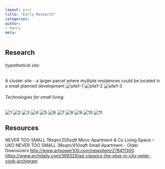 ```yaml
---
layout: post
title: "Early Research"
categories:
author:
- Nancy
meta:
---
```


## Research
###### hypothetical site:
A cluster site - a larger parcel where multiple residences could be located in a small planned development
![site1-1](https://github.com/Nancyuz/Nancy/blob/master/assets/9.13-1.png?raw=true)
![site1-2](https://github.com/Nancyuz/Nancy/blob/master/assets/9.13-2.png?raw=true)
![site1-3](https://github.com/Nancyuz/Nancy/blob/master/assets/9.13-3.png?raw=true)

###### Technologies for small living:
![1](https://github.com/Nancyuz/Nancy/blob/master/assets/9.8/1.png?raw=true)
![2](https://github.com/Nancyuz/Nancy/blob/master/assets/9.8/2.png?raw=true)
![3](https://github.com/Nancyuz/Nancy/blob/master/assets/9.8/3.jpg?raw=true)
![4](ahttps://github.com/Nancyuz/Nancy/blob/master/assets/9.8/4.png?raw=true)
![5](https://github.com/Nancyuz/Nancy/blob/master/assets/9.8/5.png?raw=true)
![6](https://github.com/Nancyuz/Nancy/blob/master/assets/9.8/6.png?raw=true)
![7](https://github.com/Nancyuz/Nancy/blob/master/assets/9.8/7.png?raw=true)
![8](https://github.com/Nancyuz/Nancy/blob/master/assets/9.8/8.jpg?raw=true)
![9](https://github.com/Nancyuz/Nancy/blob/master/assets/9.8/9.png?raw=true)
![10](https://github.com/Nancyuz/Nancy/blob/master/assets/9.8/10.jpeg?raw=true)
![11](ahttps://github.com/Nancyuz/Nancy/blob/master/assets/9.8/11.jpeg?raw=true)

## Resources
NEVER TOO SMALL 19sqm/205sqft Micro Apartment & Co Living Space – UKO
NEVER TOO SMALL 38sqm/410sqft Small Apartment - Older Downsizers
http://www.artpower100.com/newsitem/278411300
https://www.archdaily.com/399329/ad-classics-the-plug-in-city-peter-cook-archigram
